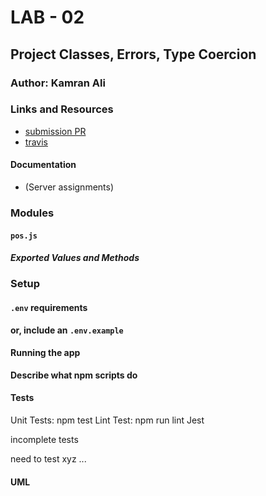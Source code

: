 # LAB - 02

## Project Classes, Errors, Type Coercion

### Author: Kamran Ali


### Links and Resources
* [submission PR](https://github.com/kgali21/401-lab-01/pull/1)
* [travis](https://travis-ci.com/kgali21/401-lab-01/builds/128191488)

#### Documentation
* (Server assignments)

### Modules
#### `pos.js`
##### Exported Values and Methods

### Setup
#### `.env` requirements

**or, include an `.env.example`**

#### Running the app

**Describe what npm scripts do**
  
#### Tests
Unit Tests: npm test
Lint Test: npm run lint
Jest

incomplete tests

need to test xyz ...

#### UML

